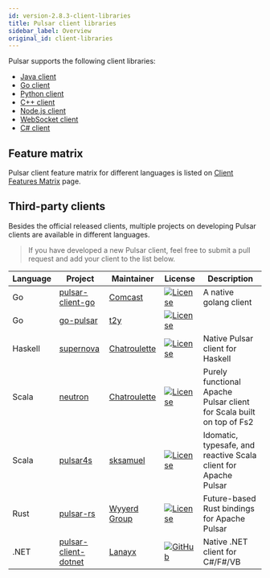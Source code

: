 ```yaml
---
id: version-2.8.3-client-libraries
title: Pulsar client libraries
sidebar_label: Overview
original_id: client-libraries
---
```


Pulsar supports the following client libraries:

- [Java client](client-libraries-java.md)
- [Go client](client-libraries-go.md)
- [Python client](client-libraries-python.md)
- [C++ client](client-libraries-cpp.md)
- [Node.js client](client-libraries-node.md)
- [WebSocket client](client-libraries-websocket.md)
- [C# client](client-libraries-dotnet.md)

## Feature matrix
Pulsar client feature matrix for different languages is listed on [Client Features Matrix](https://github.com/apache/pulsar/wiki/Client-Features-Matrix) page.

## Third-party clients

Besides the official released clients, multiple projects on developing Pulsar clients are available in different languages.

> If you have developed a new Pulsar client, feel free to submit a pull request and add your client to the list below.

| Language | Project | Maintainer | License | Description |
|----------|---------|------------|---------|-------------|
| Go | [pulsar-client-go](https://github.com/Comcast/pulsar-client-go) | [Comcast](https://github.com/Comcast) | [![License](https://img.shields.io/badge/License-Apache%202.0-blue.svg)](https://opensource.org/licenses/Apache-2.0) | A native golang client |
| Go | [go-pulsar](https://github.com/t2y/go-pulsar) | [t2y](https://github.com/t2y) | [![License](https://img.shields.io/badge/License-Apache%202.0-blue.svg)](https://opensource.org/licenses/Apache-2.0) | 
| Haskell | [supernova](https://github.com/cr-org/supernova) | [Chatroulette](https://github.com/cr-org) | [![License](https://img.shields.io/badge/License-Apache%202.0-blue.svg)](https://opensource.org/licenses/Apache-2.0) | Native Pulsar client for Haskell | 
| Scala | [neutron](https://github.com/cr-org/neutron) | [Chatroulette](https://github.com/cr-org) | [![License](https://img.shields.io/badge/License-Apache%202.0-blue.svg)](https://opensource.org/licenses/Apache-2.0) | Purely functional Apache Pulsar client for Scala built on top of Fs2 |
| Scala | [pulsar4s](https://github.com/sksamuel/pulsar4s) | [sksamuel](https://github.com/sksamuel) | [![License](https://img.shields.io/badge/License-Apache%202.0-blue.svg)](https://opensource.org/licenses/Apache-2.0) | Idomatic, typesafe, and reactive Scala client for Apache Pulsar |
| Rust | [pulsar-rs](https://github.com/wyyerd/pulsar-rs) | [Wyyerd Group](https://github.com/wyyerd) | [![License](https://img.shields.io/badge/License-Apache%202.0-blue.svg)](https://opensource.org/licenses/Apache-2.0) | Future-based Rust bindings for Apache Pulsar |
| .NET | [pulsar-client-dotnet](https://github.com/fsharplang-ru/pulsar-client-dotnet) | [Lanayx](https://github.com/Lanayx) | [![GitHub](https://img.shields.io/badge/license-MIT-green.svg)](https://opensource.org/licenses/MIT) | Native .NET client for C#/F#/VB |
